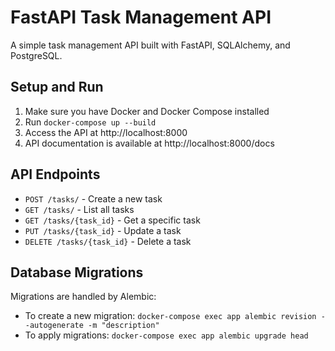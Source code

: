 # FastAPI Task Management API

A simple task management API built with FastAPI, SQLAlchemy, and PostgreSQL.

## Setup and Run

1. Make sure you have Docker and Docker Compose installed
2. Run `docker-compose up --build`
3. Access the API at http://localhost:8000
4. API documentation is available at http://localhost:8000/docs

## API Endpoints

- `POST /tasks/` - Create a new task
- `GET /tasks/` - List all tasks
- `GET /tasks/{task_id}` - Get a specific task
- `PUT /tasks/{task_id}` - Update a task
- `DELETE /tasks/{task_id}` - Delete a task

## Database Migrations

Migrations are handled by Alembic:

- To create a new migration: `docker-compose exec app alembic revision --autogenerate -m "description"`
- To apply migrations: `docker-compose exec app alembic upgrade head`
